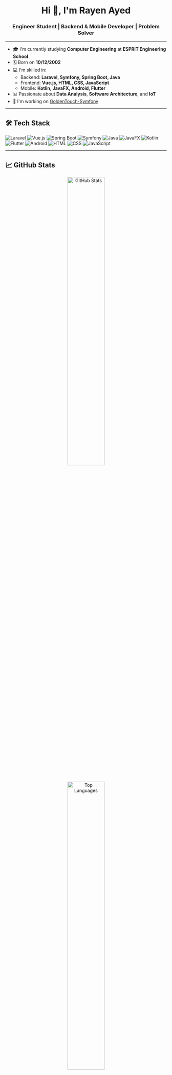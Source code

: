 <h1 align="center">Hi 👋, I'm Rayen Ayed</h1>
<h3 align="center">Engineer Student | Backend & Mobile Developer | Problem Solver</h3>

---

- 🎓 I'm currently studying **Computer Engineering** at **ESPRIT Engineering School**
- 🗓️ Born on **10/12/2002**
- 💻 I'm skilled in:
  - Backend: **Laravel, Symfony, Spring Boot, Java**
  - Frontend: **Vue.js, HTML, CSS, JavaScript**
  - Mobile: **Kotlin, JavaFX, Android, Flutter**
- 📊 Passionate about **Data Analysis**, **Software Architecture**, and **IoT**
- 💼 I'm working on [GoldenTouch-Symfony](https://github.com/rayenayed2002/GoldenTouch-Symfony)

---

## 🛠️ Tech Stack

![Laravel](https://img.shields.io/badge/-Laravel-FF2D20?style=flat&logo=laravel&logoColor=white)
![Vue.js](https://img.shields.io/badge/-Vue.js-4FC08D?style=flat&logo=vue.js&logoColor=white)
![Spring Boot](https://img.shields.io/badge/-Spring%20Boot-6DB33F?style=flat&logo=spring-boot&logoColor=white)
![Symfony](https://img.shields.io/badge/-Symfony-000000?style=flat&logo=symfony&logoColor=white)
![Java](https://img.shields.io/badge/-Java-007396?style=flat&logo=java&logoColor=white)
![JavaFX](https://img.shields.io/badge/-JavaFX-FF6F00?style=flat&logo=java&logoColor=white)
![Kotlin](https://img.shields.io/badge/-Kotlin-0095D5?style=flat&logo=kotlin&logoColor=white)
![Flutter](https://img.shields.io/badge/-Flutter-02569B?style=flat&logo=flutter&logoColor=white)
![Android](https://img.shields.io/badge/-Android-3DDC84?style=flat&logo=android&logoColor=white)
![HTML](https://img.shields.io/badge/-HTML5-E34F26?style=flat&logo=html5&logoColor=white)
![CSS](https://img.shields.io/badge/-CSS3-1572B6?style=flat&logo=css3&logoColor=white)
![JavaScript](https://img.shields.io/badge/-JavaScript-F7DF1E?style=flat&logo=javascript&logoColor=black)

---

## 📈 GitHub Stats

<p align="center">
  <img src="https://github-readme-stats.vercel.app/api?username=rayenayed2002&show_icons=true&theme=dark" alt="GitHub Stats" width="48%"/>
</p>
<p align="center">
  <img src="https://github-readme-stats.vercel.app/api/top-langs/?username=rayenayed2002&layout=compact&theme=dark" alt="Top Languages" width="48%"/>
</p>

---

## 🌐 Connect with me

<p align="center">
  <a href="https://github.com/rayenayed2002" target="_blank">
    <img alt="GitHub" src="https://img.shields.io/badge/GitHub-rayenayed2002-black?style=flat-square&logo=github">
  </a>
  <a href="https://www.instagram.com/rayenayed2002/" target="_blank">
    <img alt="Instagram" src="https://img.shields.io/badge/Instagram-rayenayed2002-E4405F?style=flat-square&logo=instagram&logoColor=white">
  </a>
</p>

---

> ⭐ *"Striving to become a top engineer and build meaningful solutions — one commit at a time."*
